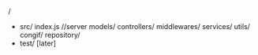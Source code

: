 /
   - src/
        index.js //server
        models/ 
        controllers/
        middlewares/
        services/
        utils/
        congif/
        repository/
   - test/ [later]